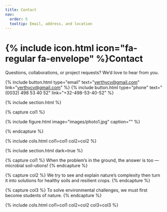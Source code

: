 ```yaml
---
title: Contact
nav:
  order: 5
  tooltip: Email, address, and location
---
```


# {% include icon.html icon="fa-regular fa-envelope" %}Contact

Questions, collaborations, or project requests? We’d love to hear from you.

{%
  include button.html
  type="email"
  text="verthycv@gmail.com"
  link="verthycv@gmail.com"
%}
{%
  include button.html
  type="phone"
  text="(0032) 498 53 40 52"
  link="+32-498-53-40-52"
%}

{% include section.html %}

{% capture col1 %}

{%
  include figure.html
  image="images/photo1.jpg"
  caption=""
%}

{% endcapture %}

{% include cols.html col1=col1 col2=col2 %}

{% include section.html dark=true %}

{% capture col1 %}
When the problem’s in the ground,
the answer is too —
microbial soil-utions!
{% endcapture %}

{% capture col2 %}
We try to see and explain nature’s complexity
then turn it into solutions
for healthy soils and
resilient crops.
{% endcapture %}

{% capture col3 %}
To solve environmental challenges,
we must first become students of nature.
{% endcapture %}

{% include cols.html col1=col1 col2=col2 col3=col3 %}

